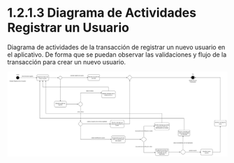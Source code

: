 # 1.2.1.3 Diagrama de Actividades Registrar un Usuario

Diagrama de actividades de la transacción de registrar un nuevo usuario en el aplicativo. De forma que se puedan observar las validaciones y flujo de la transacción para crear un nuevo usuario.

![da-registrar-usuario](https://github.com/F3liP3L/Software2-QuickJob-Documentacion/blob/main/assets/diagrama-actividades/Diagrama-Actividades-Registrar-Usuario.png)

